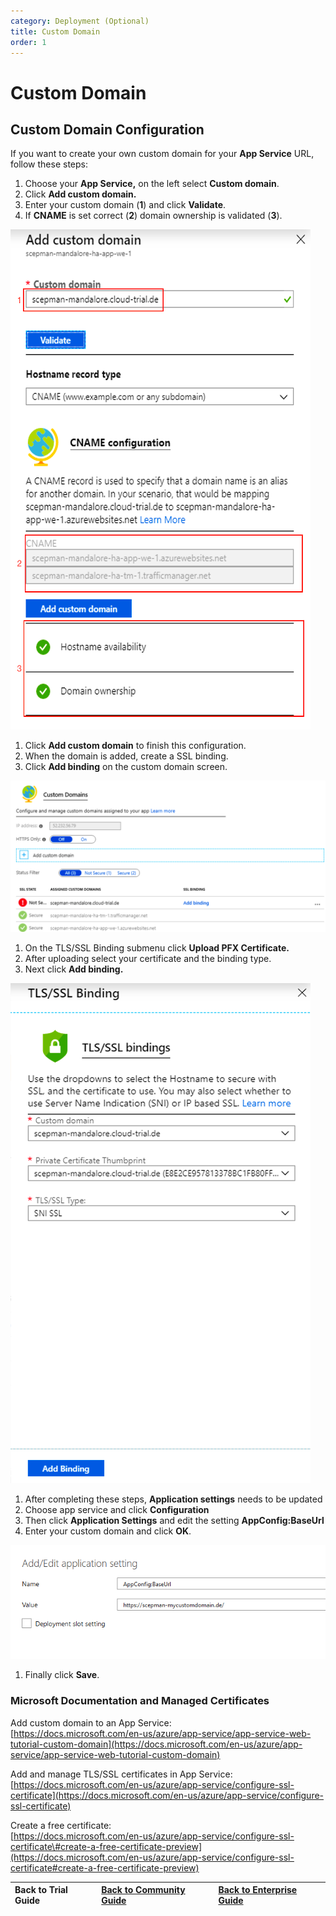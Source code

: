 ```yaml
---
category: Deployment (Optional)
title: Custom Domain
order: 1
---
```


# Custom Domain

## Custom Domain Configuration

If you want to create your own custom domain for your **App Service** URL, follow these steps:

1. Choose your **App Service,** on the left select **Custom domain**. 
2. Click **Add custom domain.** 
3. Enter your custom domain \(**1**\) and click **Validate**. 
4. If **CNAME** is set correct \(**2**\) domain ownership is validated \(**3**\).

![](../../.gitbook/assets/scepman_cname1%20%281%29%20%281%29%20%281%29%20%281%29%20%281%29%20%281%29.png)

1. Click **Add custom domain** to finish this configuration.
2. When the domain is added, create a SSL binding.
3. Click **Add binding** on the custom domain screen.

![](../../.gitbook/assets/scepman_cname2%20%281%29%20%281%29.png)

1. On the TLS/SSL Binding submenu click **Upload PFX Certificate.**
2. After uploading select your certificate and the binding type.
3. Next click **Add binding.**

![](../../.gitbook/assets/scepman_cname3%20%281%29%20%282%29.png)

1. After completing these steps, **Application settings** needs to be updated
2. Choose app service and click **Configuration**
3. Then click **Application Settings** and edit the setting **AppConfig:BaseUrl**
4. Enter your custom domain and click **OK**.

![](../../.gitbook/assets/scepman_cname4_1.png)

1. Finally click **Save**.

### Microsoft Documentation and Managed Certificates

Add custom domain to an App Service:  
[https://docs.microsoft.com/en-us/azure/app-service/app-service-web-tutorial-custom-domain](https://docs.microsoft.com/en-us/azure/app-service/app-service-web-tutorial-custom-domain)

Add and manage TLS/SSL certificates in App Service:  
[https://docs.microsoft.com/en-us/azure/app-service/configure-ssl-certificate](https://docs.microsoft.com/en-us/azure/app-service/configure-ssl-certificate)

Create a free certificate:  
[https://docs.microsoft.com/en-us/azure/app-service/configure-ssl-certificate\#create-a-free-certificate-preview](https://docs.microsoft.com/en-us/azure/app-service/configure-ssl-certificate#create-a-free-certificate-preview)

| Back to Trial Guide | [Back to Community Guide](../../deployment/community-guide.md#step-4-configure-a-custom-domain-and-ssl-certificate) | ​[Back to Enterprise Guide​](../../deployment/enterprise-guide.md#step-4-configure-a-custom-domain-and-ssl-certificate) |
| :--- | :--- | :--- |


